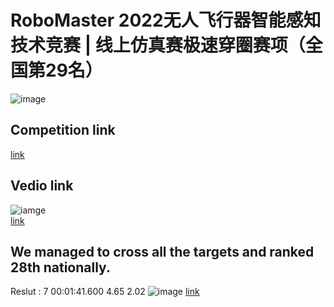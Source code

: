 # RoboMaster 2022无人飞行器智能感知技术竞赛 | 线上仿真赛极速穿圈赛项（全国第29名）
![image](https://user-images.githubusercontent.com/67999981/218703261-15ceeead-2bad-43e3-8121-54f4a97da7df.png)
## Competition link
[link](https://www.robomaster.com/zh-CN/robo/drone?type=drone-info)
## Vedio link
![iamge](https://github.com/Stephen-SMJ/RoboMaster/blob/main/2023-02-14_18-38-08.gif) <br>
[link](https://stg-robomasters-hz-q0o2.oss-cn-hangzhou.aliyuncs.com/dronerace/result/c3ef78b53772484e975055dafa69ee6d/video.mp4)
## We managed to cross all the targets and ranked 28th nationally.
Reslut : 7	00:01:41.600	4.65	2.02 
![image](https://user-images.githubusercontent.com/67999981/218703401-53b93ad0-2f84-416e-bcb9-01743401b897.png)
[link](https://pro-robomasters-hz-n5i3.oss-cn-hangzhou.aliyuncs.com/sass/event-list.html)

